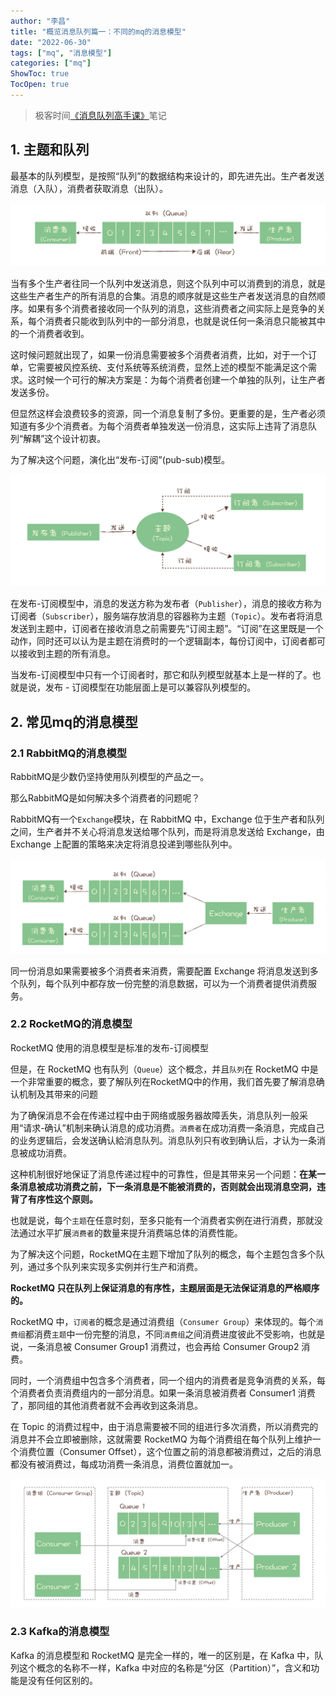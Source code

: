 ```yaml
---
author: "李昌"
title: "概览消息队列篇一：不同的mq的消息模型"
date: "2022-06-30"
tags: ["mq", "消息模型"]
categories: ["mq"]
ShowToc: true
TocOpen: true
---
```


> 极客时间[《消息队列高手课》](https://time.geekbang.org/column/article/110459)笔记

## 1. 主题和队列

最基本的队列模型，是按照“队列”的数据结构来设计的，即先进先出。生产者发送消息（入队），消费者获取消息（出队）。

![20220630200429](https://raw.githubusercontent.com/lich-Img/blogImg/master/img/20220630200429.png)

当有多个生产者往同一个队列中发送消息，则这个队列中可以消费到的消息，就是这些生产者生产的所有消息的合集。消息的顺序就是这些生产者发送消息的自然顺序。如果有多个消费者接收同一个队列的消息，这些消费者之间实际上是竞争的关系，每个消费者只能收到队列中的一部分消息，也就是说任何一条消息只能被其中的一个消费者收到。

这时候问题就出现了，如果一份消息需要被多个消费者消费，比如，对于一个订单，它需要被风控系统、支付系统等系统消费，显然上述的模型不能满足这个需求。这时候一个可行的解决方案是：为每个消费者创建一个单独的队列，让生产者发送多份。

但显然这样会浪费较多的资源，同一个消息复制了多份。更重要的是，生产者必须知道有多少个消费者。为每个消费者单独发送一份消息，这实际上违背了消息队列“解耦”这个设计初衷。

为了解决这个问题，演化出“发布-订阅”(pub-sub)模型。

![20220630200909](https://raw.githubusercontent.com/lich-Img/blogImg/master/img/20220630200909.png)

在发布-订阅模型中，消息的发送方称为发布者（`Publisher`），消息的接收方称为订阅者（`Subscriber`），服务端存放消息的容器称为主题（`Topic`）。发布者将消息发送到主题中，订阅者在接收消息之前需要先“订阅主题”。“订阅”在这里既是一个动作，同时还可以认为是主题在消费时的一个逻辑副本，每份订阅中，订阅者都可以接收到主题的所有消息。

当发布-订阅模型中只有一个订阅者时，那它和队列模型就基本上是一样的了。也就是说，发布 - 订阅模型在功能层面上是可以兼容队列模型的。

## 2. 常见mq的消息模型

### 2.1 RabbitMQ的消息模型

RabbitMQ是少数仍坚持使用队列模型的产品之一。

那么RabbitMQ是如何解决多个消费者的问题呢？

RabbitMQ有一个`Exchange`模块，在 RabbitMQ 中，Exchange 位于生产者和队列之间，生产者并不关心将消息发送给哪个队列，而是将消息发送给 Exchange，由 Exchange 上配置的策略来决定将消息投递到哪些队列中。

![20220630201402](https://raw.githubusercontent.com/lich-Img/blogImg/master/img/20220630201402.png)

同一份消息如果需要被多个消费者来消费，需要配置 Exchange 将消息发送到多个队列，每个队列中都存放一份完整的消息数据，可以为一个消费者提供消费服务。

### 2.2 RocketMQ的消息模型

RocketMQ 使用的消息模型是标准的发布-订阅模型

但是，在 RocketMQ 也有队列（`Queue`）这个概念，并且`队列`在 RocketMQ 中是一个非常重要的概念，要了解队列在RocketMQ中的作用，我们首先要了解消息确认机制及其带来的问题

为了确保消息不会在传递过程中由于网络或服务器故障丢失，消息队列一般采用“请求-确认”机制来确认消息的成功消费。`消费者`在成功消费一条消息，完成自己的业务逻辑后，会发送确认給消息队列。消息队列只有收到确认后，才认为一条消息被成功消费。

这种机制很好地保证了消息传递过程中的可靠性，但是其带来另一个问题：**在某一条消息被成功消费之前，下一条消息是不能被消费的，否则就会出现消息空洞，违背了有序性这个原则。**

也就是说，每个`主题`在任意时刻，至多只能有一个消费者实例在进行消费，那就没法通过水平扩展`消费者`的数量来提升消费端总体的消费性能。

为了解决这个问题，RocketMQ在主题下增加了队列的概念，每个主题包含多个队列，通过多个队列来实现多实例并行生产和消费。

**RocketMQ 只在队列上保证消息的有序性，主题层面是无法保证消息的严格顺序的。**

RocketMQ 中，`订阅者`的概念是通过消费组（`Consumer Group`）来体现的。每个`消费组`都消费`主题`中一份完整的消息，不同`消费组`之间消费进度彼此不受影响，也就是说，一条消息被 Consumer Group1 消费过，也会再给 Consumer Group2 消费。

同时，一个消费组中包含多个消费者，同一个组内的消费者是竞争消费的关系，每个消费者负责消费组内的一部分消息。如果一条消息被消费者 Consumer1 消费了，那同组的其他消费者就不会再收到这条消息。

在 Topic 的消费过程中，由于消息需要被不同的组进行多次消费，所以消费完的消息并不会立即被删除，这就需要 RocketMQ 为每个消费组在每个队列上维护一个消费位置（Consumer Offset），这个位置之前的消息都被消费过，之后的消息都没有被消费过，每成功消费一条消息，消费位置就加一。

![20220630203316](https://raw.githubusercontent.com/lich-Img/blogImg/master/img/20220630203316.png)

### 2.3 Kafka的消息模型

Kafka 的消息模型和 RocketMQ 是完全一样的，唯一的区别是，在 Kafka 中，队列这个概念的名称不一样，Kafka 中对应的名称是“分区（Partition）”，含义和功能是没有任何区别的。
